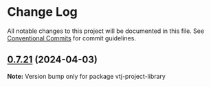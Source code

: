 # Change Log

All notable changes to this project will be documented in this file.
See [Conventional Commits](https://conventionalcommits.org) for commit guidelines.

## [0.7.21](https://gitee.com/newgateway/vtj/compare/vtj-project-library@0.7.20...vtj-project-library@0.7.21) (2024-04-03)

**Note:** Version bump only for package vtj-project-library

